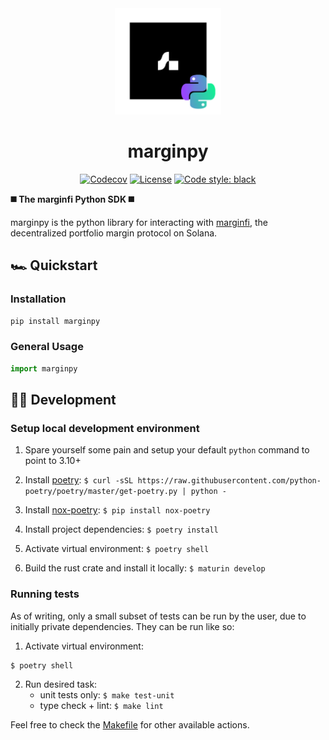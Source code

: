 <div align="center">
  <img height="170" src="./docs/logo-python.png" />

  <h1>marginpy</h1>
  
   <!-- [![Actions Status](https://github.com/michaelhly/solanapy/workflows/CI/badge.svg)](https://github.com/michaelhly/solanapy/actions?query=workflow%3ACI) -->
   <!-- [![PyPI version](https://badge.fury.io/py/solana.svg)](https://badge.fury.io/py/solana) -->
   [![Codecov](https://codecov.io/gh/michaelhly/solana-py/branch/master/graph/badge.svg)](https://codecov.io/gh/michaelhly/solana-py/branch/master)
   <a href=""><img alt="License" src="https://img.shields.io/github/license/mrgnlabs/marginfi-sdk?style=flat-square&color=ffff00"/></a>
   [![Code style: black](https://img.shields.io/badge/code%20style-black-000000.svg)](https://github.com/psf/black)
</div>

**◼️ The marginfi Python SDK ◼️**

marginpy is the python library for interacting with [marginfi](marginfi.com), the decentralized portfolio margin protocol on Solana.

## 🏎 Quickstart

### Installation

```sh
pip install marginpy
```

### General Usage

```py
import marginpy
```

## 👷‍♀️ Development

### Setup local development environment

1. Spare yourself some pain and setup your default `python` command to point to 3.10+

1. Install [poetry](https://python-poetry.org/docs/#installation): `$ curl -sSL https://raw.githubusercontent.com/python-poetry/poetry/master/get-poetry.py | python -`
1. Install [nox-poetry](https://github.com/cjolowicz/nox-poetry): `$ pip install nox-poetry`
1. Install project dependencies: `$ poetry install`
1. Activate virtual environment: `$ poetry shell`
1. Build the rust crate and install it locally: `$ maturin develop`

### Running tests

As of writing, only a small subset of tests can be run by the user, due to initially private dependencies. They can be run like so:

1. Activate virtual environment:
```shell
$ poetry shell
```

2. Run desired task:
   * unit tests only: `$ make test-unit`
   * type check + lint: `$ make lint`



Feel free to check the [Makefile](Makefile) for other available actions.
